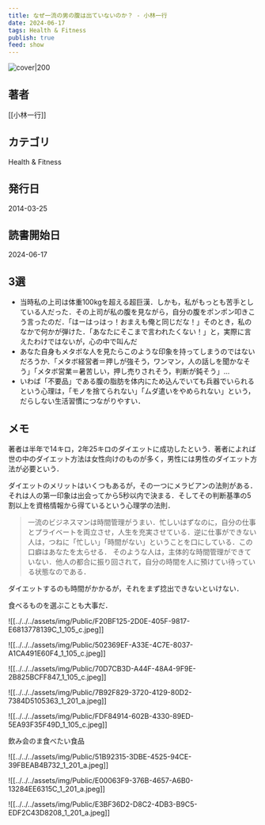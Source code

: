 ```yaml
---
title: なぜ一流の男の腹は出ていないのか？ - 小林一行
date: 2024-06-17
tags: Health & Fitness
publish: true
feed: show
---
```

![cover|200](http://books.google.com/books/content?id=yOE4DAAAQBAJ&printsec=frontcover&img=1&zoom=1&edge=curl&source=gbs_api)
## 著者
[[小林一行]]
## カテゴリ
Health & Fitness
## 発行日
2014-03-25
## 読書開始日
2024-06-17

## 3選
 - 当時私の上司は体重100kgを超える超巨漢．しかも，私がもっとも苦手としている人だった．その上司が私の腹を見ながら，自分の腹をポンポン叩きこう言ったのだ．「はーはっはっ！おまえも俺と同じだな！」そのとき，私のなかで何かが弾けた．「あなたにそこまで言われたくない！」と，実際に言えたわけではないが，心の中で叫んだ
 - あなた自身もメタボな人を見たらこのような印象を持ってしまうのではないだろうか．「メタボ経営者＝押しが強そう，ワンマン，人の話しを聞かなそう」「メタボ営業＝暑苦しい，押し売りされそう，判断が鈍そう」…
 - いわば「不要品」である腹の脂肪を体内にため込んでいても兵器でいられるという心理は，「モノを捨てられない」「ムダ遣いをやめられない」という，だらしない生活習慣につながりやすい．

## メモ
著者は半年で14キロ，2年25キロのダイエットに成功したという．著者によれば世の中のダイエット方法は女性向けのものが多く，男性には男性のダイエット方法が必要という．

ダイエットのメリットはいくつもあるが，その一つにメラビアンの法則がある．それは人の第一印象は出会ってから5秒以内で決まる．そしてその判断基準の5割以上を資格情報から得ているという心理学の法則．

> 一流のビジネスマンは時間管理がうまい．忙しいはずなのに，自分の仕事とプライベートを両立させ，人生を充実させている．逆に仕事ができない人は，つねに「忙しい」「時間がない」ということを口にしている．この口癖はあなたを太らせる．
> そのような人は，主体的な時間管理ができていない．他人の都合に振り回されて，自分の時間を人に預けてい待っている状態なのである．

ダイエットするのも時間がかかるが，それをまず捻出できないといけない．

食べるものを選ぶことも大事だ．

![[../../../assets/img/Public/F20BF125-2D0E-405F-9817-E6813778139C_1_105_c.jpeg]]

![[../../../assets/img/Public/502369EF-A33E-4C7E-8037-A1CA491E60F4_1_105_c.jpeg]]

![[../../../assets/img/Public/70D7CB3D-A44F-48A4-9F9E-2B825BCFF847_1_105_c.jpeg]]

![[../../../assets/img/Public/7B92F829-3720-4129-80D2-7384D5105363_1_201_a.jpeg]]

![[../../../assets/img/Public/FDF84914-602B-4330-89ED-5EA93F35F49D_1_105_c.jpeg]]

飲み会のま食べたい食品

![[../../../assets/img/Public/51B92315-3DBE-4525-94CE-39FBEAB4B732_1_201_a.jpeg]]

![[../../../assets/img/Public/E00063F9-376B-4657-A6B0-13284EE6315C_1_201_a.jpeg]]

![[../../../assets/img/Public/E3BF36D2-D8C2-4DB3-B9C5-EDF2C43D8208_1_201_a.jpeg]]